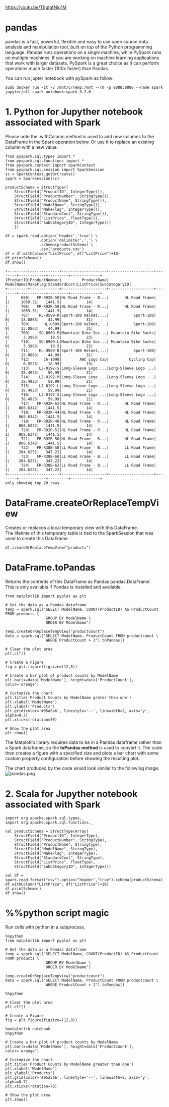 https://youtu.be/T9glqfNiq1M

# pandas
pandas is a fast, powerful, flexible and easy to use open source data analysis and manipulation tool, built on top of the Python programming language. Pandas runs operations on a single machine, while PySpark runs on multiple machines. If you are working on machine learning applications that work with larger datasets, PySpark is a great choice as it can perform operations much faster (100x faster) than Pandas.

You can run jupter notebook with pySpark as follow:
```
sudo docker run -it -v /mnt/c/Temp:/mnt --rm -p 8888:8888 --name spark jupyter/all-spark-notebook:spark-3.2.0
```

# 1. Python for Jupyther notebook associated with Spark
Please note the .withColumn method is used to add new columns to the DataFrame in the Spark operation below. Or use it to replace an existing column with a new value.
```
from pyspark.sql.types import *
from pyspark.sql.functions import *
from pyspark.context import SparkContext
from pyspark.sql.session import SparkSession
sc = SparkContext.getOrCreate()
spark = SparkSession(sc)

productSchema = StructType([
    StructField("ProductID", IntegerType()),
    StructField("ProductNumber", StringType()),
    StructField("ProductName", StringType()),
    StructField("ModelName", StringType()),
    StructField("MakeFlag", IntegerType()),
    StructField("StandardCost", StringType()),
    StructField("ListPrice", FloatType()),
    StructField("SubCategoryID", IntegerType())
    ])

df = spark.read.option('header','true') \
               .option('delimiter',',') \
               .schema(productSchema) \
               .csv('products.csv')
df = df.withColumn("ListPrice", df["ListPrice"]+10)
df.printSchema()
df.show()
```
```
+---------+-------------+--------------------+--------------------+--------+------------+---------+-------------+
|ProductID|ProductNumber|         ProductName|           ModelName|MakeFlag|StandardCost|ListPrice|SubCategoryID|
+---------+-------------+--------------------+--------------------+--------+------------+---------+-------------+
|      680|   FR-R92B-58|HL Road Frame - B...|       HL Road Frame|       1|     1059.31|   1441.5|           14|
|      706|   FR-R92R-58|HL Road Frame - R...|       HL Road Frame|       1|     1059.31|   1441.5|           14|
|      707|    HL-U509-R|Sport-100 Helmet,...|           Sport-100|       0|     13.0863|    44.99|           31|
|      708|      HL-U509|Sport-100 Helmet,...|           Sport-100|       0|     13.0863|    44.99|           31|
|      709|    SO-B909-M|Mountain Bike Soc...| Mountain Bike Socks|       0|      3.3963|     19.5|           23|
|      710|    SO-B909-L|Mountain Bike Soc...| Mountain Bike Socks|       0|      3.3963|     19.5|           23|
|      711|    HL-U509-B|Sport-100 Helmet,...|           Sport-100|       0|     13.0863|    44.99|           31|
|      712|      CA-1098|        AWC Logo Cap|         Cycling Cap|       0|      6.9223|    18.99|           19|
|      713|    LJ-0192-S|Long-Sleeve Logo ...|Long-Sleeve Logo ...|       0|     38.4923|    59.99|           21|
|      714|    LJ-0192-M|Long-Sleeve Logo ...|Long-Sleeve Logo ...|       0|     38.4923|    59.99|           21|
|      715|    LJ-0192-L|Long-Sleeve Logo ...|Long-Sleeve Logo ...|       0|     38.4923|    59.99|           21|
|      716|    LJ-0192-X|Long-Sleeve Logo ...|Long-Sleeve Logo ...|       0|     38.4923|    59.99|           21|
|      717|   FR-R92R-62|HL Road Frame - R...|       HL Road Frame|       1|    868.6342|   1441.5|           14|
|      718|   FR-R92R-44|HL Road Frame - R...|       HL Road Frame|       1|    868.6342|   1441.5|           14|
|      719|   FR-R92R-48|HL Road Frame - R...|       HL Road Frame|       1|    868.6342|   1441.5|           14|
|      720|   FR-R92R-52|HL Road Frame - R...|       HL Road Frame|       1|    868.6342|   1441.5|           14|
|      721|   FR-R92R-56|HL Road Frame - R...|       HL Road Frame|       1|    868.6342|   1441.5|           14|
|      722|   FR-R38B-58|LL Road Frame - B...|       LL Road Frame|       1|    204.6251|   347.22|           14|
|      723|   FR-R38B-60|LL Road Frame - B...|       LL Road Frame|       1|    204.6251|   347.22|           14|
|      724|   FR-R38B-62|LL Road Frame - B...|       LL Road Frame|       1|    204.6251|   347.22|           14|
+---------+-------------+--------------------+--------------------+--------+------------+---------+-------------+
only showing top 20 rows
```
# DataFrame.createOrReplaceTempView
Creates or replaces a local temporary view with this DataFrame.<br>
The lifetime of this temporary table is tied to the SparkSession that was used to create this DataFrame.
```
df.createOrReplaceTempView("products")
```
# DataFrame.toPandas
Returns the contents of this DataFrame as Pandas pandas.DataFrame.<br>
This is only available if Pandas is installed and available.
```
from matplotlib import pyplot as plt

# Get the data as a Pandas dataframe
temp = spark.sql("SELECT ModelName, COUNT(ProductID) AS ProductCount FROM products \
                  GROUP BY ModelName \
                  ORDER BY ModelName")

temp.createOrReplaceTempView("productcount")
data = spark.sql("SELECT ModelName, ProductCount FROM productcount \
                  WHERE ProductCount > 1").toPandas()
```
```
# Clear the plot area
plt.clf()

# Create a Figure
fig = plt.figure(figsize=(12,8))

# Create a bar plot of product counts by ModelName
plt.bar(x=data['ModelName'], height=data['ProductCount'], color='orange')

# Customize the chart
plt.title('Product Counts by ModelName grater than one')
plt.xlabel('ModelName')
plt.ylabel('Products')
plt.grid(color='#95a5a6', linestyle='--', linewidth=2, axis='y', alpha=0.7)
plt.xticks(rotation=70)

# Show the plot area
plt.show()
```
The Matplotlib library requires data to be in a Pandas dataframe rather than a Spark dataframe, so the **toPandas method** is used to convert it. The code then creates a figure with a specified size and plots a bar chart with some custom property configuration before showing the resulting plot.

The chart produced by the code would look similar to the following image:<br>
![pandas.png](https://github.com/developer-onizuka/pandas/blob/main/pandas.png)


# 2. Scala for Jupyther notebook associated with Spark
```
import org.apache.spark.sql.types._
import org.apache.spark.sql.functions._

val productSchema = StructType(Array(
    StructField("ProductID", IntegerType),
    StructField("ProductNumber", StringType),
    StructField("ProductName", StringType),
    StructField("ModelName", StringType),
    StructField("MakeFlag", IntegerType),
    StructField("StandardCost", StringType),
    StructField("ListPrice", FloatType),
    StructField("SubCategoryID", IntegerType)))

val df = spark.read.format("csv").option("header","true").schema(productSchema).load("products.csv")
df.withColumn("ListPrice", df("ListPrice")+10)
df.printSchema()
df.show()
```
# %%python script magic
Run cells with python in a subprocess.
```
%%python
from matplotlib import pyplot as plt

# Get the data as a Pandas dataframe
temp = spark.sql("SELECT ModelName, COUNT(ProductID) AS ProductCount FROM products \
                  GROUP BY ModelName \
                  ORDER BY ModelName")

temp.createOrReplaceTempView("productcount")
data = spark.sql("SELECT ModelName, ProductCount FROM productcount \
                  WHERE ProductCount > 1").toPandas()
```
```
%%python

# Clear the plot area
plt.clf()

# Create a Figure
fig = plt.figure(figsize=(12,8))
```
```
%matplotlib notebook
%%python

# Create a bar plot of product counts by ModelName
plt.bar(x=data['ModelName'], height=data['ProductCount'], color='orange')

# Customize the chart
plt.title('Product Counts by ModelName greater than one')
plt.xlabel('ModelName')
plt.ylabel('Products')
plt.grid(color='#95a5a6', linestyle='--', linewidth=2, axis='y', alpha=0.7)
plt.xticks(rotation=70)

# Show the plot area
plt.show()
```
